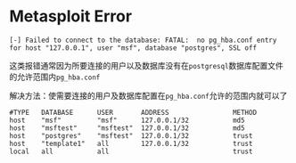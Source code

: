 # Metasploit Error

`[-] Failed to connect to the database: FATAL:  no pg_hba.conf entry for host "127.0.0.1", user "msf", database "postgres", SSL off`

这类报错通常因为所要连接的用户以及数据库没有在`postgresql`数据库配置文件的允许范围内`pg_hba.conf`

解决方法：使需要连接的用户及数据库配置在`pg_hba.conf`允许的范围内就可以了

```
#TYPE   DATABASE      USER       ADDRESS                METHOD
host    "msf"         "msf"      127.0.0.1/32           md5
host    "msftest"     "msftest"  127.0.0.1/32           md5
host    "postgres"    "msftest"  127.0.0.1/32           trust
host    "template1"   all        127.0.0.1/32           trust
local   all           all                               trust
```